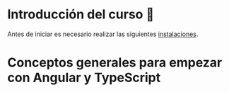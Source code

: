 # Introducción del curso :wrench:
Antes de iniciar es necesario realizar las siguientes [instalaciones](https://gist.github.com/Klerith/607dd6bb60b5a70bc5e4d9c81ef6501e).

# Conceptos generales para empezar con Angular y TypeScript




